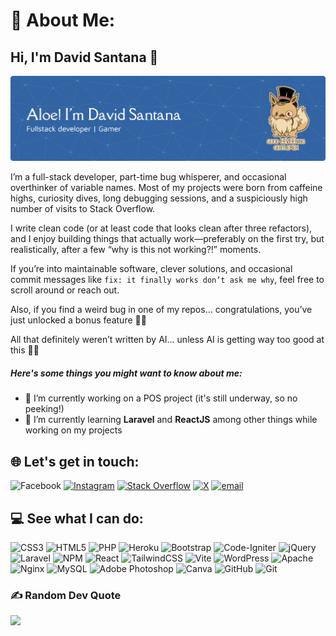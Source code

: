 # 💫 About Me:
## Hi, I'm David Santana 👋

![header banner](img/github-header-banner.png)

I’m a full-stack developer, part-time bug whisperer, and occasional overthinker of variable names. Most of my projects were born from caffeine highs, curiosity dives, long debugging sessions, and a suspiciously high number of visits to Stack Overflow.

I write clean code (or at least code that looks clean after three refactors), and I enjoy building things that actually work—preferably on the first try, but realistically, after a few “why is this not working?!” moments.

If you’re into maintainable software, clever solutions, and occasional commit messages like `fix: it finally works don’t ask me why`, feel free to scroll around or reach out.

Also, if you find a weird bug in one of my repos… congratulations, you’ve just unlocked a bonus feature 🐞✨

All that definitely weren’t written by AI… unless AI is getting way too good at this 🤖🤓<br>
##### Here's some things you might want to know about me:
- 🔭 I’m currently working on a POS project (it's still underway, so no peeking!)
- 🌱 I’m currently learning **Laravel** and **ReactJS** among other things while working on my projects


## 🌐 Let's get in touch:
![Facebook](https://img.shields.io/badge/Facebook-%231877F2.svg?logo=Facebook&logoColor=white) [![Instagram](https://img.shields.io/badge/Instagram-%23E4405F.svg?logo=Instagram&logoColor=white)](https://instagram.com/dapidmini) [![Stack Overflow](https://img.shields.io/badge/-Stackoverflow-FE7A16?logo=stack-overflow&logoColor=white)](https://stackoverflow.com/users/1235167) [![X](https://img.shields.io/badge/X-black.svg?logo=X&logoColor=white)](https://x.com/dapidmini) [![email](https://img.shields.io/badge/Email-D14836?logo=gmail&logoColor=white)](mailto:david.santana.1112@gmail.com) 

## 💻 See what I can do:
![CSS3](https://img.shields.io/badge/css3-%231572B6.svg?style=for-the-badge&logo=css3&logoColor=white) ![HTML5](https://img.shields.io/badge/html5-%23E34F26.svg?style=for-the-badge&logo=html5&logoColor=white) ![PHP](https://img.shields.io/badge/php-%23777BB4.svg?style=for-the-badge&logo=php&logoColor=white) ![Heroku](https://img.shields.io/badge/heroku-%23430098.svg?style=for-the-badge&logo=heroku&logoColor=white) ![Bootstrap](https://img.shields.io/badge/bootstrap-%238511FA.svg?style=for-the-badge&logo=bootstrap&logoColor=white) ![Code-Igniter](https://img.shields.io/badge/CodeIgniter-%23EF4223.svg?style=for-the-badge&logo=codeIgniter&logoColor=white) ![jQuery](https://img.shields.io/badge/jquery-%230769AD.svg?style=for-the-badge&logo=jquery&logoColor=white) ![Laravel](https://img.shields.io/badge/laravel-%23FF2D20.svg?style=for-the-badge&logo=laravel&logoColor=white) ![NPM](https://img.shields.io/badge/NPM-%23CB3837.svg?style=for-the-badge&logo=npm&logoColor=white) ![React](https://img.shields.io/badge/react-%2320232a.svg?style=for-the-badge&logo=react&logoColor=%2361DAFB) ![TailwindCSS](https://img.shields.io/badge/tailwindcss-%2338B2AC.svg?style=for-the-badge&logo=tailwind-css&logoColor=white) ![Vite](https://img.shields.io/badge/vite-%23646CFF.svg?style=for-the-badge&logo=vite&logoColor=white) ![WordPress](https://img.shields.io/badge/WordPress-%23117AC9.svg?style=for-the-badge&logo=WordPress&logoColor=white) ![Apache](https://img.shields.io/badge/apache-%23D42029.svg?style=for-the-badge&logo=apache&logoColor=white) ![Nginx](https://img.shields.io/badge/nginx-%23009639.svg?style=for-the-badge&logo=nginx&logoColor=white) ![MySQL](https://img.shields.io/badge/mysql-4479A1.svg?style=for-the-badge&logo=mysql&logoColor=white) ![Adobe Photoshop](https://img.shields.io/badge/adobe%20photoshop-%2331A8FF.svg?style=for-the-badge&logo=adobe%20photoshop&logoColor=white) ![Canva](https://img.shields.io/badge/Canva-%2300C4CC.svg?style=for-the-badge&logo=Canva&logoColor=white) ![GitHub](https://img.shields.io/badge/github-%23121011.svg?style=for-the-badge&logo=github&logoColor=white) ![Git](https://img.shields.io/badge/git-%23F05033.svg?style=for-the-badge&logo=git&logoColor=white)

### ✍️ Random Dev Quote
![](https://quotes-github-readme.vercel.app/api?type=horizontal&theme=radical)

<!-- Proudly created with GPRM ( https://gprm.itsvg.in ) -->